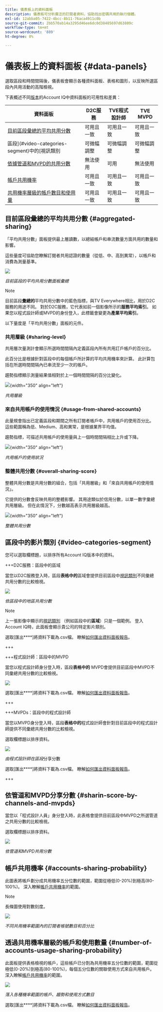 ```yaml
---
title: 儀表板上的資料面板
description: 儀表板可分析廣泛的訂閱者資料，協助找出密碼共用的執行個體。
exl-id: 12abba05-7422-4bcc-8b11-76aca4911c0b
source-git-commit: 2bb570ab14a3295d46ee6dc0d38485697d63809c
workflow-type: tm+mt
source-wordcount: '889'
ht-degree: 0%

---
```


# 儀表板上的資料面板 {#data-panels}

選取區段和時間間隔後，儀表板會顯示各種資料面板、表格和圖形，以反映所選區段內共用活動的高階檢視。

下表概述不同[版本](/help/accountiq/versions-aiq.md)的Account IQ中資料面板的可用性和差異：

| 資料面板 | D2C服務 | TVE程式設計師 | TVE MVPD |
|---|---|---|---|
| [目前區段彙總的平均共用分數](#aggregated-sharing) | 可用且一致 | 可用且一致 | 可用且一致 |
| 區段](#video-categories-segment)中的[視訊類別 | 可微幅調整 | 可微幅調整 | 可微幅調整 |
| [依據管道和MVPD的共用分數](#sharin-score-by-channels-and-mvpds) | 無法使用 | 可用 | 無法使用 |
| [帳戶共用機率](#accounts-sharing-probability) | 可用且一致 | 可用且一致 | 可用且一致 |
| [共用機率層級的帳戶數目和使用量](#number-of-accounts-usage-sharing-probability) | 可用且一致 | 可用且一致 | 可用且一致 |


## 目前區段彙總的平均共用分數 {#aggregated-sharing}

「平均共用分數」面板提供最上層讀數，以總結帳戶和串流數量方面共用的數量和影響。

這些量度可協助您瞭解訂閱者共用認證的數量（從低、中、高到異常），以帳戶和消費為測量基準。

![](assets/aggregate-sharing-score.png)


*目前區段的平均共用分數面板彙總*

>[!NOTE]
>
> 目前區段&#x200B;**彙總的**&#x200B;平均共用分數中的藍色指標，與TV Everywhere相比，用於D2C服務的用途不同。 對於D2C服務，它代表如前一個影像所示的&#x200B;**服務平均索引**。 如果您以程式設計師或MVPD的身份登入，此標籤會變更為&#x200B;**產業平均索引**。

以下量度是「平均共用分數」面板的元件。

### 共用層級 {#sharing-level}

共用層次量測計會顯示所選時間間隔內定義區段內所有共用訂戶帳戶的百分比。

此百分比是根據針對區段中的每個帳戶所計算的平均共用機率來計算。 此計算包括在所選時間間隔內已串流至少一次的帳戶。

趨勢指標顯示測量結果值相對於上一個時間間隔的百分比變化。

![](assets/sharing-level.png){width="350" align="left"}


*共用層級*

### 來自共用帳戶的使用情況 {#usage-from-shared-accounts}

此量規會指出已定義區段和期間之所有訂閱者帳戶中，共用帳戶的使用百分比。 這些範圍稱為低、Medium、高和異常，是根據業界平均值。

趨勢指標，可描述共用帳戶的使用量與上一個時間間隔相比上升或下降。

![](assets/usage-4mshared-accounts.png){width="350" align="left"}


*共用帳戶的使用狀況*

### 整體共用分數 {#overall-sharing-score}

整體共用分數是共用分數的組合，包括「共用層級」和「來自共用帳戶的使用情況」。

它提供的分數會反映共用的整體影響。 其用途類似於信用分數，以單一數字彙總共用層級。 但在此情況下，分數越高表示共用層級越高。

![](assets/overall-sharing-score.png){width="350" align="left"}


*整體共用分數*

## 區段中的影片類別 {#video-categories-segment}

您可以選取欄標題，以排序所有Account IQ版本中的資料。

+++D2C服務：區段中的區域

當您以D2C服務登入時，區段&#x200B;**表格中的**&#x200B;區域會提供目前區段中[視訊類別](/help/accountiq/product-concepts.md#video-category-def)不同彙總共用分數的比較檢視。

![](assets/sharing-scores-by-regions-in-segment.png)

*依區段中的地區共用分數*

>[!NOTE]
>
> 上一張影像中顯示的[視訊類別](product-concepts.md#video-category-def) （例如區段中的&#x200B;**區域**）只是一個範例。 登入Account IQ時，此面板會顯示貴公司的特定影片類別。

選取[匯出&#x200B;****]將資料下載為.csv檔。 瞭解[如何匯出資料面板報告](/help/accountiq/export-reports.md)。

+++

+++程式設計師：區段中的MVPD

當您以程式設計師身分登入時，區段&#x200B;**表格中的** MVPD會提供目前區段中MVPD不同彙總共用分數的比較檢視。

![](assets/sharing-scores-by-mvpds-in-segment.png)

選取[匯出&#x200B;****]將資料下載為.csv檔。 瞭解[如何匯出資料面板報告](/help/accountiq/export-reports.md)。

+++

+++MVPDs：區段中的程式設計師

當您以MVPD身分登入時，區段&#x200B;**表格中的**&#x200B;程式設計師會針對目前區段中的程式設計師提供不同彙總共用分數的比較檢視。

選取欄標題以排序資料。

![](assets/sharing-scores-by-programmers-in-segment.png)

*由程式設計師在區段*&#x200B;分享分數

選取[匯出&#x200B;****]將資料下載為.csv檔。 瞭解[如何匯出資料面板報告](/help/accountiq/export-reports.md)。

+++

## 依管道和MVPD分享分數  {#sharin-score-by-channels-and-mvpds}

當您以「程式設計人員」身分登入時，此表格會提供目前區段中MVPD之所選管道之共用分數的比較檢視。

選取欄標題以排序資料。

![](assets/sharing-scores-by-channels-mvpds.png)


*依管道和MVPD共用分數*

## 帳戶共用機率 {#accounts-sharing-probability}

此圖表將帳戶劃分成共用機率五分位數的範圍，範圍從極低(0-20%)到極高(80-100%)。 深入瞭解[帳戶共用機率](#accounts-sharing-probability)的範圍。

>[!NOTE]
>
>長條圖使用對數刻度。


![](assets/dashboard-ac-sharing-prob.png)


*不同共用機率範圍內的訂閱者帳號數目和百分比*


## 透過共用機率層級的帳戶和使用數量 {#number-of-accounts-usage-sharing-probability}

此面板提供表格檢視的帳戶，這些帳戶已分割為共用機率五分位數的範圍，範圍從極低(0-20%)到極高(80-100%)，每個五分位數的關聯使用方式來自共用帳戶。 深入瞭解[帳戶共用機率](#accounts-sharing-probability)的範圍。

![](assets/no-acc-usage-prob-level.png)

*落入各種機率範圍的帳戶、趨勢和使用方式數目*

選取[匯出&#x200B;****]將資料下載為.csv檔。 瞭解[如何匯出資料面板報告](/help/accountiq/export-reports.md)。
